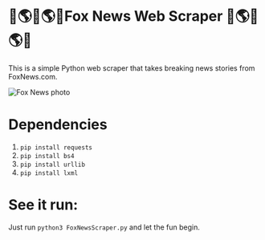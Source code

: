 # 🗽🌎🗽🌎🗽Fox News Web Scraper 🗽🌎🗽🌎🗽

This is a simple Python web scraper that takes breaking news stories from FoxNews.com.

![Fox News photo](https://github.com/SethConnell/Fox-News-Web-Scraper/blob/master/foxpic.JPG?raw=true)

# Dependencies

1. `pip install requests`
2. `pip install bs4`
3. `pip install urllib`
4. `pip install lxml`

# See it run:

Just run `python3 FoxNewsScraper.py` and let the fun begin.
